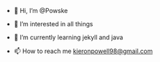 - 👋 Hi, I’m @Powske
- 👀 I’m interested in all things
- 🌱 I’m currently learning jekyll and java

- 📫 How to reach me kieronpowell98@gmail.com

<!---
Powske/Powske is a ✨ special ✨ repository because its `README.md` (this file) appears on your GitHub profile.
You can click the Preview link to take a look at your changes.
--->
